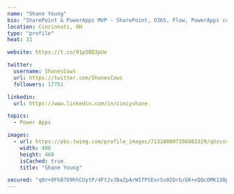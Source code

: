 ```yaml
---
name: "Shane Young"
bio: "SharePoint & PowerApps MVP - SharePoint, O365, Flow, PowerApps consulting? @PowerApps911 | Pure Snark? You found it."
location: Cincinnati, OH
type: "profile"
heat: 31

website: https://t.co/91p5BQ3pUe

twitter:
  username: ShanesCows
  url: https://twitter.com/ShanesCows
  followers: 17751

linkedin:
  url: https://www.linkedin.com/in/cincyshane

topics:
  - Power Apps

images:
  - url: https://pbs.twimg.com/profile_images/713100007398883329/qUzvsvQ3_400x400.jpg
    width: 400
    height: 400
    isCached: true
    title: "Shane Young"

secured: "q0r+8FkB7O9hhCUytP/4FtJvJBaZpArWIfPSEorSs02Orb/GK+xQQcOMK130pxrtjA71OoFyc2ZxysAI+eLarTT9rHpVhiqEWeWYLNcIAiW71uMO/ymTukeIsSUuWQIzR1bcLR4GQVpX9b8lMtrymXRBMVFqcN7O9OxPiehvO/QgjGOfJoesNvGU0XDOz90K+rcHZP//7a1wcU2zuzY0xaWKDu8vBLH98yHt73PfTUPbe9lXW/za1EJGxNOadz1TZKG6qPRa/355naJchpwbyc7FwoMxwdnK+SRrYdQx6fQp2+wROBq/OC5lHPmZZD7/DaO22Fli4PeA+xJJPItZ87RgcLHnWMFJwhs3vMmz8f4yZKdr+HKBBjMqct9WXI8K+e8ai41k7spe5s5ZYPDceg3lWeM9W+hVZIAk2Tiv+4M=;BO3tUfaaYJCQOJQCacudKg=="
---
```


